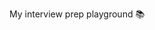 
My interview prep playground 📚

<img src="https://analytics.rashiq.me/interview-gh.png" width="0px" height="0px" style="display:none;"/>
